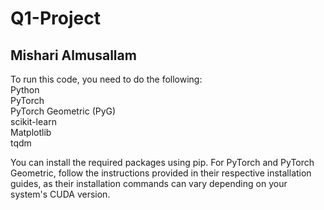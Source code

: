 # Q1-Project
## Mishari Almusallam
To run this code, you need to do the following: \
Python \
PyTorch \
PyTorch Geometric (PyG) \
scikit-learn \
Matplotlib \
tqdm 

You can install the required packages using pip. For PyTorch and PyTorch Geometric, follow the instructions provided in their respective installation guides, as their installation commands can vary depending on your system's CUDA version.

